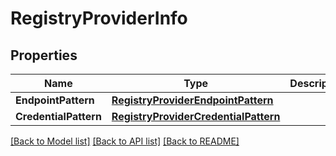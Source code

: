 # RegistryProviderInfo

## Properties

Name | Type | Description | Notes
------------ | ------------- | ------------- | -------------
**EndpointPattern** | [**RegistryProviderEndpointPattern**](RegistryProviderEndpointPattern.md) |  | [optional] 
**CredentialPattern** | [**RegistryProviderCredentialPattern**](RegistryProviderCredentialPattern.md) |  | [optional] 

[[Back to Model list]](../README.md#documentation-for-models) [[Back to API list]](../README.md#documentation-for-api-endpoints) [[Back to README]](../README.md)


